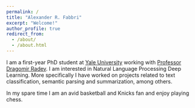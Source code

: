 ```yaml
---
permalink: /
title: "Alexander R. Fabbri"
excerpt: "Welcome!"
author_profile: true
redirect_from: 
  - /about/
  - /about.html
---
```


I am a first-year PhD student at [Yale University](https://www.yale.edu/) working with [Professor Dragomir Radev](http://www.cs.yale.edu/homes/radev/). I am interested in Natural Language Processing Deep Learning. More specifically I have worked on projects related to text classification, semantic parsing and summarization, among others. 

In my spare time I am an avid basketball and Knicks fan and enjoy playing chess.
